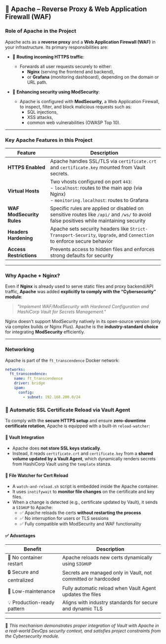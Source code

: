 ## 🔁 Apache – Reverse Proxy & Web Application Firewall (WAF)

### Role of Apache in the Project

Apache acts as a **reverse proxy** and a **Web Application Firewall (WAF)** in your infrastructure. Its primary responsibilities are:

- 🔄 **Routing incoming HTTPS traffic**:
  - Forwards all user requests securely to either:
    - **Nginx** (serving the frontend and backend),
    - or **Grafana** (monitoring dashboard),
    depending on the domain or URL path.

- 🔐 **Enhancing security using ModSecurity**:
  - Apache is configured with **ModSecurity**, a Web Application Firewall, to inspect, filter, and block malicious requests such as:
    - SQL injections,
    - XSS attacks,
    - common web vulnerabilities (OWASP Top 10).

---

### Key Apache Features in this Project

| Feature                        | Description |
|-------------------------------|-------------|
| **HTTPS Enabled**             | Apache handles SSL/TLS via `certificate.crt` and `certificate.key` mounted from Vault secrets. |
| **Virtual Hosts**             | Two vhosts configured on port `443`: <br> - `localhost`: routes to the main app (via Nginx) <br> - `monitoring.localhost`: routes to Grafana |
| **WAF ModSecurity Rules**     | Specific rules are applied or disabled on sensitive routes like `/api/` and `/ws/` to avoid false positives while maintaining security |
| **Headers Hardening**         | Apache sets security headers like `Strict-Transport-Security`, `Upgrade`, and `Connection` to enforce secure behavior |
| **Access Restrictions**       | Prevents access to hidden files and enforces strong defaults for security |

---

### Why Apache + Nginx?

Even if **Nginx** is already used to serve static files and proxy backend/API traffic, **Apache** was added **explicitly to comply with the “Cybersecurity” module**:

> _"Implement WAF/ModSecurity with Hardened Configuration and HashiCorp Vault for Secrets Management."_

Nginx doesn't support ModSecurity natively in its open-source version (only via complex builds or Nginx Plus). Apache is the **industry-standard choice** for integrating **ModSecurity** efficiently.

---

### Networking

Apache is part of the `ft_transcendence` Docker network:

```yaml
networks:
  ft_transcendence:
    name: ft_transcendence
    driver: bridge
    ipam:
      config:
        - subnet: 192.168.200.0/24
```

### 🔄 Automatic SSL Certificate Reload via Vault Agent

To comply with the **secure HTTPS setup** and ensure **zero-downtime certificate rotation**, Apache is equipped with a built-in `reload-watcher`:

#### 🔐 Vault Integration

- Apache does **not store SSL keys statically**.
- Instead, it reads `certificate.crt` and `certificate.key` from a **shared volume updated by a Vault Agent**, which dynamically renders secrets from HashiCorp Vault using the `template` stanza.

#### 🔁 File Watcher for Cert Reload

- A `watch-and-reload.sh` script is embedded inside the Apache container.
- It uses `inotifywait` to **monitor file changes** on the certificate and key files.
- When a change is detected (e.g., certificate updated by Vault), it sends a `SIGHUP` to Apache:
  - ✅ Apache reloads the certs **without restarting the process**
  - ✅ No interruption for users or TLS sessions
  - ✅ Fully compatible with ModSecurity and WAF functionality

#### ✅ Advantages

| Benefit                      | Description |
|------------------------------|-------------|
| 🔄 No container restart      | Apache reloads new certs dynamically using `SIGHUP` |
| 🔒 Secure and centralized    | Secrets are managed only in Vault, not committed or hardcoded |
| 🔧 Low-maintenance           | Fully automatic reload when Vault Agent updates the files |
| 💡 Production-ready pattern  | Aligns with industry standards for secure and dynamic TLS |

---

💬 _This mechanism demonstrates proper integration of Vault with Apache in a real-world DevOps security context, and satisfies project constraints from the Cybersecurity module._

